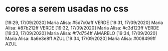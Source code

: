 # cores a serem usadas no css
[19:29, 17/09/2020] Maria Alisa: #5d7c0aff VERDE
[19:31, 17/09/2020] Maria Alisa: #87b212ff VERDE
[19:32, 17/09/2020] Maria Alisa: #c3d123ff VERDE
[19:33, 17/09/2020] Maria Alisa: #f7d754ff AMARELO
[19:34, 17/09/2020] Maria Alisa: #a6e3e8ff AZUL
[19:34, 17/09/2020] Maria Alisa: #008499ff AZUL
